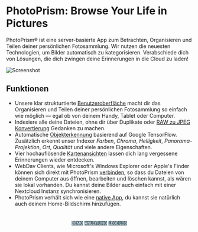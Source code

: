 # PhotoPrism: Browse Your Life in Pictures

PhotoPrism® ist eine server-basierte App zum Betrachten, Organisieren und Teilen deiner persönlichen Fotosammlung.
Wir nutzen die neuesten Technologien, um Bilder automatisch zu kategorisieren.
Verabschiede dich von Lösungen, die dich zwingen deine Erinnerungen in die Cloud zu laden!


![Screenshot](img/preview.jpg)

## Funktionen ##

* Unsere klar strukturtierte [Benutzeroberfläche](https://demo.photoprism.org/) macht dir das Organisieren und Teilen deiner persönlichen Fotosammlung
so einfach wie möglich — egal ob von deinem Handy, Tablet oder Computer.
* Indexiere alle deine Dateien, ohne dir über Duplikate oder [RAW zu JPEG Konvertierung](https://docs.photoprism.org/developer-guide/library/converting/) Gedanken zu machen.
* Automatische [Objekterkennung](https://docs.photoprism.org/developer-guide/metadata/classification/) basierend auf Google TensorFlow.
Zusätzlich erkennt unser Indexer _Farben_, _Chroma_, _Helligkeit_, _Panorama-Projektion_, _Ort_, _Qualität_ und viele andere Eigenschaften.
* Vier hochauflösende [Kartenansichten](https://demo.photoprism.org/places) lassen dich lang vergessene Erinnerungen wieder entdecken.
* WebDav Clients, wie Microsoft's Windows Explorer oder Apple's Finder können sich direkt mit PhotoPrism [verbinden](user-guide/sync/webdav.md),
so dass du Dateien von deinem Computer aus öffnen, bearbeiten und löschen kannst, als wären sie lokal vorhanden.
Du kannst deine Bilder auch einfach mit einer Nextcloud Instanz synchronisieren.
* PhotoPrism verhält sich wie eine [native App](https://en.wikipedia.org/wiki/Progressive_web_application), du kannst sie natürlich auch deinem Home-Bildschirm hinzufügen.


<p style="text-align: center; padding: 20px 4px;">
<a class="md-button" style="background-color: #546e7a; font-size: 0.66rem; font-weight: normal; color: white" href="https://demo.photoprism.org/" target="_blank">DEMO</a>
<a class="md-button" style="background-color: #546e7a; font-size: 0.66rem; font-weight: normal; color: white" href="/user-guide/">ANLEITUNG</a>
<a class="md-button" style="background-color: #546e7a; font-size: 0.66rem; font-weight: normal; color: white" href="https://docs.photoprism.org/getting-started/">LEGE LOS</a>
</p>

